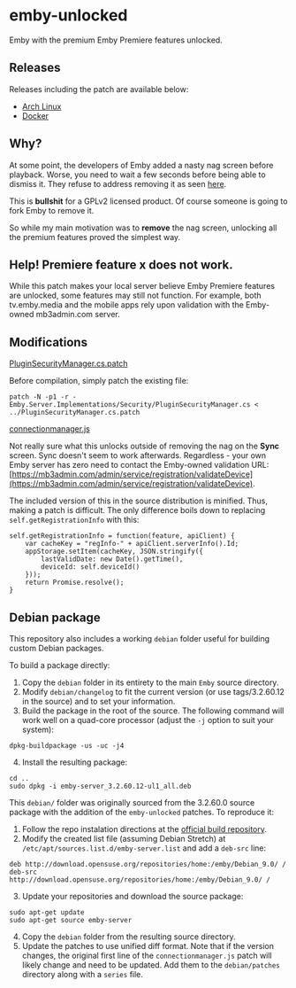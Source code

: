 # emby-unlocked
Emby with the premium Emby Premiere features unlocked.

## Releases
Releases including the patch are available below:

- [Arch Linux](https://aur.archlinux.org/packages/emby-server-unlocked/)
- [Docker](https://hub.docker.com/r/nvllsvm/emby-unlocked/)

## Why?
At some point, the developers of Emby added a nasty nag screen before playback.
Worse, you need to wait a few seconds before being able to dismiss it.
They refuse to address removing it as seen [here](https://github.com/MediaBrowser/Emby/issues/2469).

This is **bullshit** for a GPLv2 licensed product. Of course someone is going to fork Emby to remove it.

So while my main motivation was to **remove** the nag screen, unlocking all the premium features proved the simplest way.

## Help! Premiere feature x does not work.
While this patch makes your local server believe Emby Premiere features are unlocked, some features may still not function.
For example, both tv.emby.media and the mobile apps rely upon validation with the Emby-owned mb3admin.com server.

## Modifications

[PluginSecurityManager.cs.patch](https://github.com/nvllsvm/emby-unlocked/blob/master/patches/PluginSecurityManager.cs.patch)

Before compilation, simply patch the existing file:
```
patch -N -p1 -r - Emby.Server.Implementations/Security/PluginSecurityManager.cs < ../PluginSecurityManager.cs.patch
```

[connectionmanager.js](https://github.com/nvllsvm/emby-unlocked/blob/master/replacements/connectionmanager.js)

Not really sure what this unlocks outside of removing the nag on the **Sync** screen.
Sync doesn't seem to work afterwards. 
Regardless - your own Emby server has zero need to contact the Emby-owned validation URL: [https://mb3admin.com/admin/service/registration/validateDevice](https://mb3admin.com/admin/service/registration/validateDevice).

The included version of this in the source distribution is minified. Thus, making a patch is difficult.
The only difference boils down to replacing ``self.getRegistrationInfo`` with this:

```
self.getRegistrationInfo = function(feature, apiClient) {
    var cacheKey = "regInfo-" + apiClient.serverInfo().Id;
    appStorage.setItem(cacheKey, JSON.stringify({
        lastValidDate: new Date().getTime(),
        deviceId: self.deviceId()
    }));
    return Promise.resolve();
}
```

## Debian package

This repository also includes a working `debian` folder useful for building custom Debian packages.

To build a package directly:

1. Copy the `debian` folder in its entirety to the main `Emby` source directory.
2. Modify `debian/changelog` to fit the current version (or use tags/3.2.60.12 in the source) and to set your information.
3. Build the package in the root of the source. The following command will work well on a quad-core processor (adjust the `-j` option to suit your system):
```
dpkg-buildpackage -us -uc -j4
```
4. Install the resulting package:
```
cd ..
sudo dpkg -i emby-server_3.2.60.12-ul1_all.deb
```

This `debian/` folder was originally sourced from the 3.2.60.0 source package with the addition of the `emby-unlocked` patches. To reproduce it:

1. Follow the repo instalation directions at the [official build repository](https://software.opensuse.org/download.html?project=home%3Aemby&package=emby-server).
2. Modify the created list file (assuming Debian Stretch) at `/etc/apt/sources.list.d/emby-server.list` and add a `deb-src` line:
```
deb http://download.opensuse.org/repositories/home:/emby/Debian_9.0/ /
deb-src http://download.opensuse.org/repositories/home:/emby/Debian_9.0/ /
```
3. Update your repositories and download the source package:
```
sudo apt-get update
sudo apt-get source emby-server
```
4. Copy the `debian` folder from the resulting source directory.
5. Update the patches to use unified diff format. Note that if the version changes, the original first line of the `connectionmanager.js` patch will likely change and need to be updated. Add them to the `debian/patches` directory along with a `series` file.
